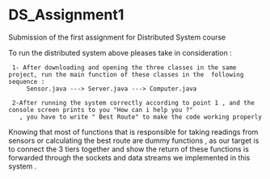 # DS_Assignment1
Submission of the first assignment for Distributed System course


To run the distributed system above pleases take in consideration :

     1- After downloading and opening the three classes in the same project, run the main function of these classes in the  following sequence : 
         Sensor.java ---> Server.java ---> Computer.java
      
     2-After running the system correctly according to point 1 , and the console screen prints to you "How can i help you ?"
       , you have to write " Best Route" to make the code working properly 
       
  Knowing that most of functions that is responsible for taking readings from sensors or calculating the best route are dummy functions , as our target is 
  to connect the 3 tiers together and show the return of these functions is forwarded through the sockets and data streams we implemented in 
  this system .
